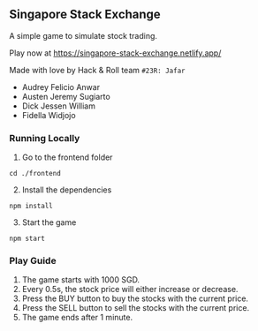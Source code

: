 ## Singapore Stack Exchange

A simple game to simulate stock trading.

Play now at https://singapore-stack-exchange.netlify.app/

Made with love by Hack & Roll team `#23R: Jafar`

- Audrey Felicio Anwar
- Austen Jeremy Sugiarto
- Dick Jessen William
- Fidella Widjojo

### Running Locally

1. Go to the frontend folder

```
cd ./frontend
```

2. Install the dependencies

```
npm install
```

3. Start the game

```
npm start
```

### Play Guide

1. The game starts with 1000 SGD.
2. Every 0.5s, the stock price will either increase or decrease.
3. Press the BUY button to buy the stocks with the current price.
4. Press the SELL button to sell the stocks with the current price.
5. The game ends after 1 minute.
